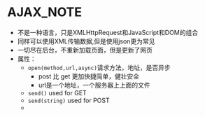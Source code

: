 # AJAX_NOTE
- 不是一种语言，只是XMLHttpRequest和JavaScript和DOM的组合
- 同样可以使用XML传输数据,但是使用json更为常见
- 一切尽在后台，不重新加载页面，但是更新了网页
- 属性：
    - `open(method,url,async)`请求方法，地址，是否异步
        - post 比 get 更加快捷简单，健壮安全
        - url是一个地址，一个服务器上上面的文件
    - `send()` used for GET
    - `send(string)` used for POST
    -